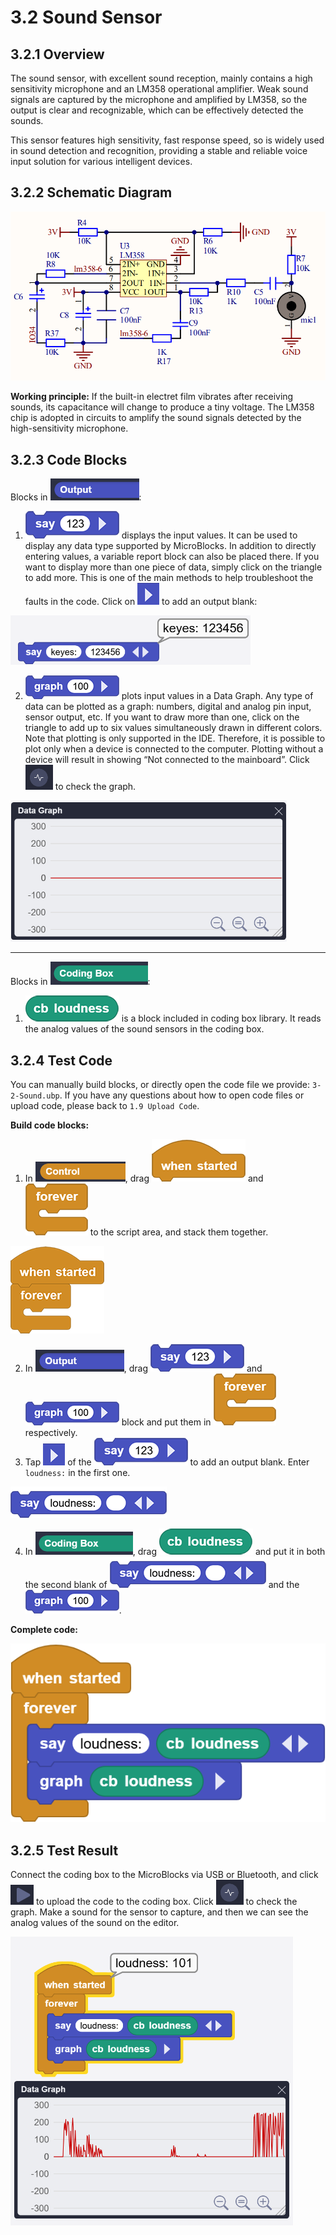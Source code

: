# 3.2 Sound Sensor

## 3.2.1 Overview

The sound sensor, with excellent sound reception, mainly contains a high sensitivity microphone and an LM358 operational amplifier. Weak sound signals are captured by the microphone and amplified by LM358, so the output is clear and recognizable, which can be effectively detected the sounds. 

This sensor features high sensitivity, fast response speed, so is widely used in sound detection and recognition, providing a stable and reliable voice input solution for various intelligent devices.

## 3.2.2 Schematic Diagram

![t41](./media/t41.png)

**Working principle:** If the built-in electret film vibrates after receiving sounds, its capacitance will change to produce a tiny voltage. The LM358 chip is adopted in circuits to amplify the sound signals detected by the high-sensitivity microphone.

## 3.2.3 Code Blocks

Blocks in ![](./media/output.png):

1. ![t44](./media/t44.png) displays the input values. It can be used to display any data type supported by MicroBlocks. In addition to directly entering values, a variable report block can also be placed there. If you want to display more than one piece of data, simply click on the triangle to add more. This is one of the main methods to help troubleshoot the faults in the code. Click on ![t47](./media/t47.png) to add an output blank: 

![t45](./media/t45.png)

2. ![t42](./media/t42.png) plots input values in a Data Graph. Any type of data can be plotted as a graph: numbers, digital and analog pin input, sensor output, etc. If you want to draw more than one, click on the triangle to add up to six values simultaneously drawn in different colors. Note that plotting is only supported in the IDE. Therefore, it is possible to plot only when a device is connected to the computer. Plotting without a device will result in showing “Not connected to the mainboard”. Click ![t11](./media/t11.png) to check the graph. 

![t46](./media/t46.png)

-----------------

Blocks in ![](./media/codingBox.png):

1. ![t43](./media/t43.png) is a block included in coding box library. It reads the analog values of the sound sensors in the coding box.

## 3.2.4 Test Code

You can manually build blocks, or directly open the code file we provide: `3-2-Sound.ubp`. If you have any questions about how to open code files or upload code, please back to `1.9 Upload Code`.

**Build code blocks:**

1. In ![](./media/control.png), drag ![](./media/t1.png) and ![](./media/t2.png) to the script area, and stack them together.

![t34](./media/t34.png)

2. In ![](./media/output.png), drag ![t44](./media/t44.png) and ![t42](./media/t42.png) block and put them in ![](./media/t2.png) respectively. 
3. Tap ![t47](./media/t47.png) of the ![t44](./media/t44.png) to add an output blank. Enter `loudness:` in the first one.

![t48](./media/t48.png)

4. In ![](./media/codingBox.png), drag ![t43](./media/t43.png) and put it in both the second blank of ![t48](./media/t48.png) and the ![t42](./media/t42.png).

**Complete code:**

![t49](./media/t49.png)

## 3.2.5 Test Result

Connect the coding box to the MicroBlocks via USB or Bluetooth, and click ![t59](./media/t59.png) to upload the code to the coding box. Click ![t11](./media/t11.png) to check the graph. Make a sound for the sensor to capture, and then we can see the analog values of the sound on the editor.

![t50](./media/t50.png)